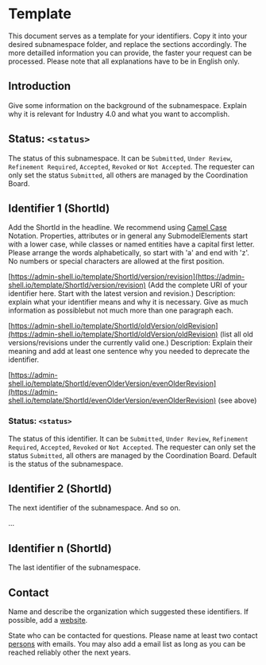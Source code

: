 # Template

This document serves as a template for your identifiers. Copy it into your desired subnamespace folder, and replace the sections accordingly. The more detailled information you can provide, the faster your request can be processed. Please note that all explanations have to be in English only.

## Introduction

Give some information on the background of the subnamespace. Explain why it is relevant for Industry 4.0 and what you want to accomplish.

## Status: `<status>`
The status of this subnamespace. It can be `Submitted`, `Under Review`, `Refinement Required`, `Accepted`, `Revoked` or `Not Accepted`. The requester can only set the status `Submitted`, all others are managed by the Coordination Board.



## Identifier 1 (ShortId)

Add the ShortId in the headline. We recommend using [Camel Case](https://en.wikipedia.org/wiki/Camel_case) Notation. Properties, attributes or in general any SubmodelElements start with a lower case, while classes or named entities have a capital first letter. Please arrange the words alphabetically, so start with 'a' and end with 'z'. No numbers or special characters are allowed at the first position.

[https://admin-shell.io/template/ShortId/version/revision](https://admin-shell.io/template/ShortId/version/revision) (Add the complete URI of your identifier here. Start with the latest version and revision.) Description: explain what your identifier means and why it is necessary. Give as much information as possiblebut not much more than one paragraph each.


[https://admin-shell.io/template/ShortId/oldVersion/oldRevision](https://admin-shell.io/template/ShortId/oldVersion/oldRevision) (list all old versions/revisions under the currently valid one.) Description: Explain their meaning and add at least one sentence why you needed to deprecate the identifier.

[https://admin-shell.io/template/ShortId/evenOlderVersion/evenOlderRevision](https://admin-shell.io/template/ShortId/evenOlderVersion/evenOlderRevision) (see above)

### Status: `<status>`
The status of this identifier. It can be `Submitted`, `Under Review`, `Refinement Required`, `Accepted`, `Revoked` or `Not Accepted`. The requester can only set the status `Submitted`, all others are managed by the Coordination Board. Default is the status of the subnamespace.


## Identifier 2 (ShortId)

The next identifier of the subnamespace. And so on.

...

## Identifier n (ShortId)

The last identifier of the subnamespace.


## Contact

Name and describe the organization which suggested these identifiers. If possible, add a [website](https://example.org/).

State who can be contacted for questions. Please name at least two contact [persons](mailto:contact@example.org) with emails. You may also add a email list as long as you can be reached reliably other the next years.